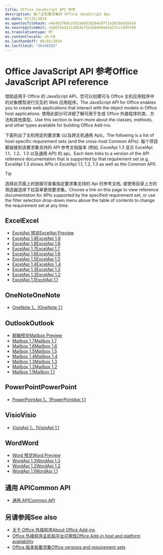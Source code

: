 ```yaml
---
title: Office JavaScript API 参考
description: 每个主机要求集的 Office JavaScript Api
ms.date: 07/25/2019
ms.openlocfilehash: e4b45370dcaf82a60d39264a97f1e28c0dab543d
ms.sourcegitcommit: ceb67bed1111b63e75e3a69a9a42a27ccc4d5749
ms.translationtype: MT
ms.contentlocale: zh-CN
ms.lasthandoff: 08/02/2019
ms.locfileid: "36140183"
---
```

# <a name="office-javascript-api-reference"></a><span data-ttu-id="420c1-103">Office JavaScript API 参考</span><span class="sxs-lookup"><span data-stu-id="420c1-103">Office JavaScript API reference</span></span>

<span data-ttu-id="420c1-104">借助适用于 Office 的 JavaScript API，您可以创建可与 Office 主机应用程序中的对象模型进行交互的 Web 应用程序。</span><span class="sxs-lookup"><span data-stu-id="420c1-104">The JavaScript API for Office enables you to create web applications that interact with the object models in Office host applications.</span></span> <span data-ttu-id="420c1-105">使用此部分可详细了解可用于生成 Office 外接程序的类、方法和其他类型。</span><span class="sxs-lookup"><span data-stu-id="420c1-105">Use this section to learn more about the classes, methods, and other types available for building Office Add-ins.</span></span>

<span data-ttu-id="420c1-106">下面列出了主机特定的要求集 (以及跨主机通用 Api)。</span><span class="sxs-lookup"><span data-stu-id="420c1-106">The following is a list of host-specific requirement sets (and the cross-host Common APIs).</span></span> <span data-ttu-id="420c1-107">每个项目都链接到该要求集支持的 API 参考文档版本 (例如, ExcelApi 1.3 显示 ExcelApi 1.1、1.2、1.3 以及通用 API) 的 api。</span><span class="sxs-lookup"><span data-stu-id="420c1-107">Each item links to a version of the API reference documentation that is supported by that requirement set (e.g. ExcelApi 1.3 shows APIs in ExcelApi 1.1, 1.2, 1.3 as well as the Common API).</span></span>

> [!TIP]
> <span data-ttu-id="420c1-108">选择此页面上的链接可查看指定要求集支持的 Api 的参考文档, 或使用目录上方的筛选器选择下拉菜单更改要求集。</span><span class="sxs-lookup"><span data-stu-id="420c1-108">Choose a link on this page to view reference documentation for APIs supported by the specified requirement set, or use the filter selection drop-down menu above the table of contents to change the requirement set at any time.</span></span>

## <a name="excel"></a><span data-ttu-id="420c1-109">Excel</span><span class="sxs-lookup"><span data-stu-id="420c1-109">Excel</span></span>

- [<span data-ttu-id="420c1-110">ExcelApi 预览</span><span class="sxs-lookup"><span data-stu-id="420c1-110">ExcelApi Preview</span></span>](/javascript/api/excel?view=excel-js-preview)
- [<span data-ttu-id="420c1-111">ExcelApi 1.9</span><span class="sxs-lookup"><span data-stu-id="420c1-111">ExcelApi 1.9</span></span>](/javascript/api/excel?view=excel-js-1.9)
- [<span data-ttu-id="420c1-112">ExcelApi 1.8</span><span class="sxs-lookup"><span data-stu-id="420c1-112">ExcelApi 1.8</span></span>](/javascript/api/excel?view=excel-js-1.8)
- [<span data-ttu-id="420c1-113">ExcelApi 1.7</span><span class="sxs-lookup"><span data-stu-id="420c1-113">ExcelApi 1.7</span></span>](/javascript/api/excel?view=excel-js-1.7)
- [<span data-ttu-id="420c1-114">ExcelApi 1.6</span><span class="sxs-lookup"><span data-stu-id="420c1-114">ExcelApi 1.6</span></span>](/javascript/api/excel?view=excel-js-1.6)
- [<span data-ttu-id="420c1-115">ExcelApi 1.5</span><span class="sxs-lookup"><span data-stu-id="420c1-115">ExcelApi 1.5</span></span>](/javascript/api/excel?view=excel-js-1.5)
- [<span data-ttu-id="420c1-116">ExcelApi 1.4</span><span class="sxs-lookup"><span data-stu-id="420c1-116">ExcelApi 1.4</span></span>](/javascript/api/excel?view=excel-js-1.4)
- [<span data-ttu-id="420c1-117">ExcelApi 1.3</span><span class="sxs-lookup"><span data-stu-id="420c1-117">ExcelApi 1.3</span></span>](/javascript/api/excel?view=excel-js-1.3)
- [<span data-ttu-id="420c1-118">ExcelApi 1.2</span><span class="sxs-lookup"><span data-stu-id="420c1-118">ExcelApi 1.2</span></span>](/javascript/api/excel?view=excel-js-1.2)
- [<span data-ttu-id="420c1-119">ExcelApi 1.1</span><span class="sxs-lookup"><span data-stu-id="420c1-119">ExcelApi 1.1</span></span>](/javascript/api/excel?view=excel-js-1.1)

## <a name="onenote"></a><span data-ttu-id="420c1-120">OneNote</span><span class="sxs-lookup"><span data-stu-id="420c1-120">OneNote</span></span>

- [<span data-ttu-id="420c1-121">OneNote 1。1</span><span class="sxs-lookup"><span data-stu-id="420c1-121">OneNote 1.1</span></span>](/javascript/api/onenote?view=onenote-js-1.1)

## <a name="outlook"></a><span data-ttu-id="420c1-122">Outlook</span><span class="sxs-lookup"><span data-stu-id="420c1-122">Outlook</span></span>

- [<span data-ttu-id="420c1-123">邮箱预览</span><span class="sxs-lookup"><span data-stu-id="420c1-123">Mailbox Preview</span></span>](/javascript/api/outlook?view=outlook-js-preview)
- [<span data-ttu-id="420c1-124">Mailbox 1.7</span><span class="sxs-lookup"><span data-stu-id="420c1-124">Mailbox 1.7</span></span>](/javascript/api/outlook?view=outlook-js-1.7)
- [<span data-ttu-id="420c1-125">Mailbox 1.6</span><span class="sxs-lookup"><span data-stu-id="420c1-125">Mailbox 1.6</span></span>](/javascript/api/outlook?view=outlook-js-1.6)
- [<span data-ttu-id="420c1-126">Mailbox 1.5</span><span class="sxs-lookup"><span data-stu-id="420c1-126">Mailbox 1.5</span></span>](/javascript/api/outlook?view=outlook-js-1.5)
- [<span data-ttu-id="420c1-127">Mailbox 1.4</span><span class="sxs-lookup"><span data-stu-id="420c1-127">Mailbox 1.4</span></span>](/javascript/api/outlook?view=outlook-js-1.4)
- [<span data-ttu-id="420c1-128">Mailbox 1.3</span><span class="sxs-lookup"><span data-stu-id="420c1-128">Mailbox 1.3</span></span>](/javascript/api/outlook?view=outlook-js-1.3)
- [<span data-ttu-id="420c1-129">Mailbox 1.2</span><span class="sxs-lookup"><span data-stu-id="420c1-129">Mailbox 1.2</span></span>](/javascript/api/outlook?view=outlook-js-1.2)
- [<span data-ttu-id="420c1-130">Mailbox 1.1</span><span class="sxs-lookup"><span data-stu-id="420c1-130">Mailbox 1.1</span></span>](/javascript/api/outlook?view=outlook-js-1.1)

## <a name="powerpoint"></a><span data-ttu-id="420c1-131">PowerPoint</span><span class="sxs-lookup"><span data-stu-id="420c1-131">PowerPoint</span></span>

- [<span data-ttu-id="420c1-132">PowerPointApi 1。1</span><span class="sxs-lookup"><span data-stu-id="420c1-132">PowerPointApi 1.1</span></span>](/javascript/api/powerpoint?view=powerpoint-js-1.1)

## <a name="visio"></a><span data-ttu-id="420c1-133">Visio</span><span class="sxs-lookup"><span data-stu-id="420c1-133">Visio</span></span>

- [<span data-ttu-id="420c1-134">VisioApi 1。1</span><span class="sxs-lookup"><span data-stu-id="420c1-134">VisioApi 1.1</span></span>](/javascript/api/visio?view=visio-js-1.1)

## <a name="word"></a><span data-ttu-id="420c1-135">Word</span><span class="sxs-lookup"><span data-stu-id="420c1-135">Word</span></span>

- [<span data-ttu-id="420c1-136">Word 预览</span><span class="sxs-lookup"><span data-stu-id="420c1-136">Word Preview</span></span>](/javascript/api/word?view=word-js-preview)
- [<span data-ttu-id="420c1-137">WordApi 1.3</span><span class="sxs-lookup"><span data-stu-id="420c1-137">WordApi 1.3</span></span>](/javascript/api/word?view=word-js-1.3)
- [<span data-ttu-id="420c1-138">WordApi 1.2</span><span class="sxs-lookup"><span data-stu-id="420c1-138">WordApi 1.2</span></span>](/javascript/api/word?view=word-js-1.2)
- [<span data-ttu-id="420c1-139">WordApi 1.1</span><span class="sxs-lookup"><span data-stu-id="420c1-139">WordApi 1.1</span></span>](/javascript/api/word?view=word-js-1.1)

## <a name="common-api"></a><span data-ttu-id="420c1-140">通用 API</span><span class="sxs-lookup"><span data-stu-id="420c1-140">Common API</span></span>

- [<span data-ttu-id="420c1-141">通用 API</span><span class="sxs-lookup"><span data-stu-id="420c1-141">Common API</span></span>](/javascript/api/office?view=common-js)

## <a name="see-also"></a><span data-ttu-id="420c1-142">另请参阅</span><span class="sxs-lookup"><span data-stu-id="420c1-142">See also</span></span>

- [<span data-ttu-id="420c1-143">关于 Office 外接程序</span><span class="sxs-lookup"><span data-stu-id="420c1-143">About Office Add-ins</span></span>](/office/dev/add-ins/overview)
- [<span data-ttu-id="420c1-144">Office 外接程序主机和平台可用性</span><span class="sxs-lookup"><span data-stu-id="420c1-144">Office Add-in host and platform availability</span></span>](/office/dev/add-ins/overview/office-add-in-availability)
- [<span data-ttu-id="420c1-145">Office 版本和要求集</span><span class="sxs-lookup"><span data-stu-id="420c1-145">Office versions and requirement sets</span></span>](/office/dev/add-ins/develop/office-versions-and-requirement-sets)
